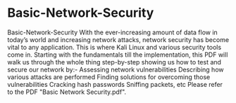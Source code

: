 # Basic-Network-Security
 Basic-Network-Security  With the ever-increasing amount of data flow in today’s world and increasing network attacks, network security has become vital to any application. This is where Kali Linux and various security tools come in. Starting with the fundamentals till the implementation, this PDF will walk us through the whole thing step-by-step showing us how to test and secure our network by:-      Assessing network vulnerabilities     Describing how various attacks are performed     Finding solutions for overcoming those vulnerabilities     Cracking hash passwords     Sniffing packets, etc  Please refer to the PDF "Basic Network Security.pdf".
